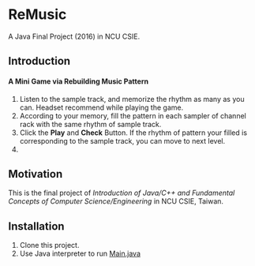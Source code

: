 # ReMusic

A Java Final Project (2016) in NCU CSIE.

## Introduction

#### A Mini Game via Rebuilding Music Pattern
1. Listen to the sample track, and memorize the rhythm as many as you can. Headset recommend while playing the game.
2. According to your memory, fill the pattern in each sampler of channel rack with the same rhythm of sample track.
3. Click the **Play** and **Check** Button. If the rhythm of pattern your filled is corresponding to the sample track, you can move to next level.
4. 
## Motivation
This is the final project of *Introduction of Java/C++ and Fundamental Concepts of Computer Science/Engineering* in NCU CSIE, Taiwan.

## Installation
1. Clone this project.
2. Use Java interpreter to run [Main.java](src/initialization/Main.java)
